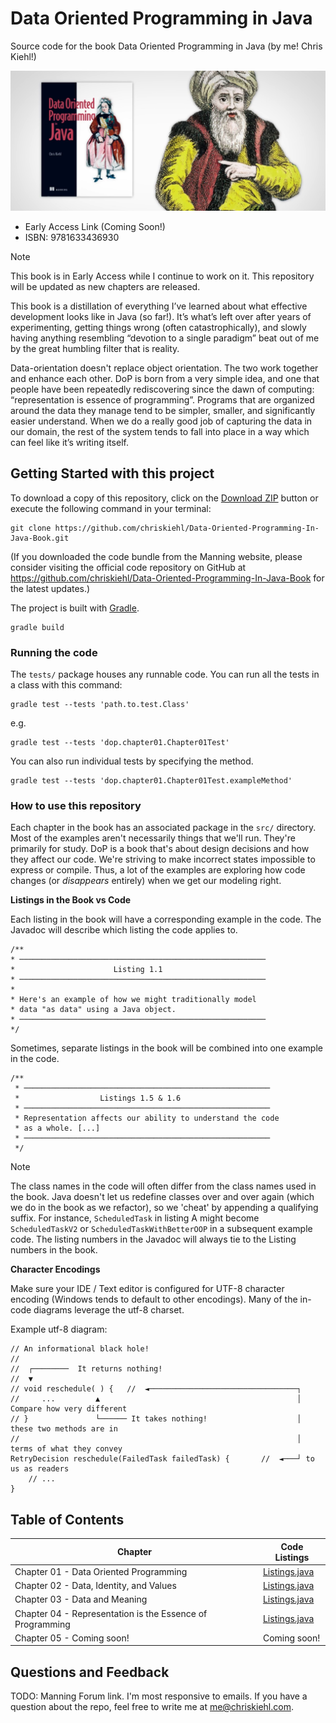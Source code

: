 # Data Oriented Programming in Java

Source code for the book Data Oriented Programming in Java (by me! Chris Kiehl!)

<p align="center">
    <img src="https://github.com/chriskiehl/Data-Oriented-Programming-In-Java-Book/blob/main/graphics/book-cover.JPG?raw=true" />
</p>

* Early Access Link (Coming Soon!)
* ISBN: 9781633436930

> [!Note]
> This book is in Early Access while I continue to work on it. This repository will be updated as new chapters are released. 

This book is a distillation of everything I’ve learned about what effective development looks like in Java (so far!). It’s what’s left over after years of experimenting, getting things wrong (often catastrophically), and
slowly having anything resembling “devotion to a single paradigm” beat out of me by the great humbling filter that is reality. 

Data-orientation doesn't replace object orientation. The two work together and enhance each other. DoP is born from a very simple idea, and one that people have been repeatedly rediscovering since the dawn of computing: “representation is essence of programming”. Programs that are organized around the data they manage tend to be simpler, smaller, and significantly easier understand. When we do a really good job of capturing the data in our domain, the rest of the system tends to fall into place in a way which can feel like it’s writing itself.

## Getting Started with this project

To download a copy of this repository, click on the [Download ZIP](https://github.com/chriskiehl/Data-Oriented-Programming-In-Java-Book/archive/refs/heads/main.zip) button or execute the following command in your terminal:

```
git clone https://github.com/chriskiehl/Data-Oriented-Programming-In-Java-Book.git
```

(If you downloaded the code bundle from the Manning website, please consider visiting the official code repository on GitHub at https://github.com/chriskiehl/Data-Oriented-Programming-In-Java-Book for the latest updates.)

The project is built with [Gradle](https://gradle.org/).  

```
gradle build
```

### Running the code 

The `tests/` package houses any runnable code. You can run all the tests in a class with this command:

```
gradle test --tests 'path.to.test.Class'
```
e.g. 
```
gradle test --tests 'dop.chapter01.Chapter01Test'  
```

You can also run individual tests by specifying the method. 

```
gradle test --tests 'dop.chapter01.Chapter01Test.exampleMethod'
```



### How to use this repository

Each chapter in the book has an associated package in the `src/` directory. Most of the examples aren't necessarily things that we'll run. They're primarily for study. DoP is a book that's about design decisions and how they affect our code. We're striving to make incorrect states impossible to express or compile. Thus, a lot of the examples are exploring how code changes (or _disappears_ entirely) when we get our modeling right.  

**Listings in the Book vs Code**

Each listing in the book will have a corresponding example in the code. The Javadoc will describe which listing the code applies to.

```
/**
* ───────────────────────────────────────────────────────
*                      Listing 1.1
* ───────────────────────────────────────────────────────
*
* Here's an example of how we might traditionally model
* data "as data" using a Java object.
* ───────────────────────────────────────────────────────
*/
```

Sometimes, separate listings in the book will be combined into one example in the code.  

```
/**
 * ───────────────────────────────────────────────────────
 *                  Listings 1.5 & 1.6
 * ───────────────────────────────────────────────────────
 * Representation affects our ability to understand the code
 * as a whole. [...]
 * ───────────────────────────────────────────────────────
 */
```

> [!Note]
> The class names in the code will often differ from the class names used in the book. Java doesn't let us redefine classes over and over again (which we do in the book as we refactor), so we 'cheat' by appending a qualifying suffix. For instance, `ScheduledTask` in listing A might become `ScheduledTaskV2` or `ScheduledTaskWithBetterOOP` in a subsequent example code. The listing numbers in the Javadoc will always tie to the Listing numbers in the book.  


**Character Encodings**

Make sure your IDE / Text editor is configured for UTF-8 character encoding (Windows tends to default to other encodings). Many of the in-code diagrams leverage the utf-8 charset. 

Example utf-8 diagram:
```
// An informational black hole!
//
//  ┌────────  It returns nothing!
//  ▼
// void reschedule( ) {   //  ◄─────────────────────────────────┐
//     ...         ▲                                            │ Compare how very different
// }               └────── It takes nothing!                    │ these two methods are in
//                                                              │ terms of what they convey
RetryDecision reschedule(FailedTask failedTask) {       //  ◄───┘ to us as readers
    // ...
}
```


## Table of Contents

| Chapter                                                   | Code Listings                                                                                                                                 | 
|-----------------------------------------------------------|-----------------------------------------------------------------------------------------------------------------------------------------------|
| Chapter 01 - Data Oriented Programming                    | [Listings.java](https://github.com/chriskiehl/Data-Oriented-Programming-In-Java-Book/blob/main/app/src/main/java/dop/chapter01/Listings.java) |
| Chapter 02 - Data, Identity, and Values                   | [Listings.java](https://github.com/chriskiehl/Data-Oriented-Programming-In-Java-Book/blob/main/app/src/main/java/dop/chapter02/Listings.java) |
| Chapter 03 - Data and Meaning                             | [Listings.java](https://github.com/chriskiehl/Data-Oriented-Programming-In-Java-Book/blob/main/app/src/main/java/dop/chapter03/Listings.java) |
| Chapter 04 - Representation is the Essence of Programming | [Listings.java](https://github.com/chriskiehl/Data-Oriented-Programming-In-Java-Book/blob/main/app/src/main/java/dop/chapter04/Listings.java) |
| Chapter 05 - Coming soon!                                 | Coming soon!                                                                                                                                  |


## Questions and Feedback

TODO: Manning Forum link. 
I'm most responsive to emails. If you have a question about the repo, feel free to write me at me@chriskiehl.com. 




